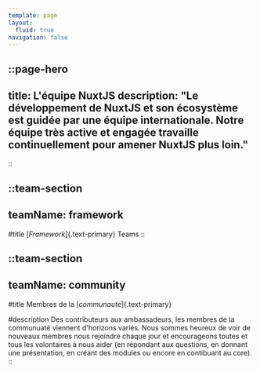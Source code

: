 ```yaml
---
template: page
layout:
  fluid: true
navigation: false
---
```

::page-hero
---
title: L'équipe NuxtJS
description: "Le développement de NuxtJS et son écosystème est guidée par une équipe internationale. Notre équipe très active et engagée travaille continuellement pour amener NuxtJS plus loin."
---
::

::team-section
---
teamName: framework
---

#title
[_Framework_]{.text-primary} Teams
::

::team-section
---
teamName: community
---

#title
Membres de la [_communauté_]{.text-primary}

#description
Des contributeurs aux ambassadeurs, les membres de la communuaté viennent d'horizons variés. Nous sommes heureux de voir de nouveaux membres nous rejoindre chaque jour et encourageons toutes et tous les volontaires à nous aider (en répondant aux questions, en donnant une présentation, en créant des modules ou encore en contibuant au core).
::
